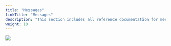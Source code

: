 ```yaml
---
title: "Messages"
linkTitle: "Messages"
description: "This section includes all reference documentation for messages generated by the Cortex Innovation platform."
weight: 10
---
```


<img src="/images/work-in-progress.jpg">